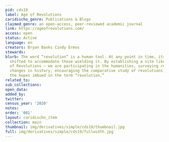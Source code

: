 ```yaml
---
pid: cds19
label: Age of Revolutions
caridischo_genre: Publications & Blogs
claimed_genre: an open-access, peer-reviewed academic journal
link: https://ageofrevolutions.com/
access: open
status: Active
language: en
creators: Bryan Banks Cindy Ermus
stewards:
blurb: The word “revolution” is a human tool. At any point in time, its meaning has
  shifted to accommodate those wielding it. By establishing a site like this — Age
  of Revolutions — we are participating in the humanities, surveying revolutionary
  changes in history, encouraging the comparative study of revolutions, and exploring
  the hopes imbued in the term “revolution.”
related_to:
sub_collections:
open_data:
added_by:
twitter:
census_year: '2020'
notes:
order: '081'
layout: caridischo_item
collection: main
thumbnail: img/derivatives/simple/cds19/thumbnail.jpg
full: img/derivatives/simple/cds19/fullwidth.jpg
---
```


